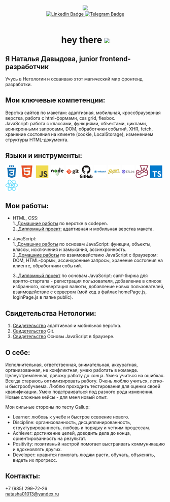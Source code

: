 <div id="header" align="center">
  <img src="https://i.giphy.com/media/v1.Y2lkPTc5MGI3NjExOG5uejdkb2ZhZXd4c3BtNnFlcGVodjQzbmRhenJ3ZmZ6dTNjeXRiaiZlcD12MV9pbnRlcm5hbF9naWZfYnlfaWQmY3Q9Zw/2IudUHdI075HL02Pkk/giphy.gif" width="100"/>
</div>
<div id="badges" align="center">
  <a href="https://www.linkedin.com/in/nataliydavydova/">
    <img src="https://img.shields.io/badge/LinkedIn-blue?style=for-the-badge&logo=linkedin&logoColor=white" alt="LinkedIn Badge"/>
  </a>
  <a href="https://t.me/natasha01013">
    <img src="https://img.shields.io/badge/Telegram-blue?style=for-the-badge&logo=telegram&logoColor=white" alt="Telegram Badge"/>
  </a>
</div>
<div align="center">
    <img src="https://komarev.com/ghpvc/?username=Natasha01013&style=flat-square&color=blue" alt=""/>
</div>
<h1 align="center">
  hey there
  <img src="https://media.giphy.com/media/hvRJCLFzcasrR4ia7z/giphy.gif" width="30px"/>
</h1>

## Я Наталья Давыдова, junior frontend-разработчик
Учусь в Нетологии и осваиваю этот магический мир фронтенд разработки.

## Мои ключевые компетенции:

Верстка сайтов по макетам: адаптивная, мобильная, кроссбраузерная верстка, работа с html-формами, css grid, flexbox.<br>
JavaScript: работа с классами, функциями, объектами, циклами, асинхронными запросами, DOM, обработчики событий, XHR, fetch, хранение состояния на клиенте (cookie, LocalStorage), изменением структуры HTML-документа.


## Языки и инструменты: 
<div>
  <img src="https://github.com/devicons/devicon/blob/master/icons/css3/css3-plain-wordmark.svg"  title="CSS3" alt="CSS" width="40" height="40"/>&nbsp;
  <img src="https://github.com/devicons/devicon/blob/master/icons/html5/html5-original.svg" title="HTML5" alt="HTML" width="40" height="40"/>&nbsp;
  <img src="https://github.com/devicons/devicon/blob/master/icons/javascript/javascript-original.svg" title="JavaScript" alt="JavaScript" width="40" height="40"/>&nbsp;
  <img src="https://github.com/devicons/devicon/blob/master/icons/nodejs/nodejs-original-wordmark.svg" title="NodeJS" alt="NodeJS" width="40" height="40"/>&nbsp;
  <img src="https://github.com/devicons/devicon/blob/master/icons/git/git-original-wordmark.svg" title="Git" **alt="Git" width="40" height="40"/>
  <img src="https://github.com/devicons/devicon/blob/master/icons/github/github-original-wordmark.svg" title="Github" **alt="Github" width="40" height="40"/>
  <img src="https://github.com/devicons/devicon/blob/master/icons/webpack/webpack-original-wordmark.svg" title="Webpack" **alt="Webpack" width="40" height="40"/>
  <img src="https://github.com/devicons/devicon/blob/master/icons/babel/babel-original.svg" title="babel" **alt="babel" width="40" height="40"/>
  <img src="https://github.com/devicons/devicon/blob/master/icons/eslint/eslint-original-wordmark.svg" title="eslint" **alt="eslint" width="40" height="40"/>
  <img src="https://github.com/devicons/devicon/blob/master/icons/jest/jest-plain.svg" title="jest" **alt="jest" width="40" height="40"/>
  <img src="https://github.com/devicons/devicon/blob/master/icons/typescript/typescript-plain.svg" title="typescript" **alt="typescript" width="40" height="40"/>
  <img src="https://github.com/devicons/devicon/blob/master/icons/react/react-original.svg" title="react" **alt="react" width="40" height="40"/>
</div>

## Мои работы:  
+ HTML, CSS:<br>
  1.[ Домашние работы](https://codepen.io/natasha01013) по верстке в codepen.<br>
  2.[ Дипломный проект:](https://github.com/Natasha01013/Mq-diplom) адаптивная и мобильная верстка макета.<br>
     
+ JavaScript:<br>
  1.[ Домашние работы](https://github.com/Natasha01013/bjs-2-homeworks) по основам JavaScript: функции, объекты, классы, исключения и замыкания, ассинхронность.<br>
  2.[ Домашние работы](https://github.com/Natasha01013/bhj-homeworks/tree/master) по взаимодействию JavaScript с браузером: DOM, HTML-формы, ассинхронные запросы, хранение состояния на клиенте, обработчики событий.<br>

  3.[ Дипломный проект](https://github.com/Natasha01013/bjs-diplom/tree/master) по основам JavaScript: сайт-биржа для крипто-стартапа - регистрация пользователя, добавление в список избранного, конвертация валюты, добавление новых пользователей, взаимодействие с сервером (мой код в файлах homePage.js, loginPage.js в папке public).<br>


## Свидетельства Нетологии:<br>
1. [Свидетельство](https://disk.yandex.ru/i/n171D-JVBVQE-g) адаптивная и мобильная верстка.<br> 
2. [Свидетельство](https://disk.yandex.ru/d/4fh2kUfahkUsjg) Git.<br> 
3. [Свидетельство](https://disk.yandex.ru/d/RNvp0S-8sFcgww) Основы JavaScript в браузере.<br>

## О себе:
Исполнительная, ответственная, внимательная, аккуратная, организованная, не конфликтная, умею работать в команде. Целеустремленная, довожу работу до конца. Умею учиться на ошибках. Всегда стараюсь оптимизировать работу. 
Очень люблю учиться, легко- и быстрообучаема. Люблю проходить тестирования для оценки своей квалификации. Умею подстраиваться под разного рода изменения. Новые сложные кейсы - для меня новый опыт.

Мои сильные стороны по тесту Gallup: 
* Learner: любовь к учебе и быстрое освоение нового.  
* Discipline: организованность, дисциплинированность, структурированность, любовь к порядку и четким процессам.  
* Achiever: достижение целей, доводить дела до конца, ориентированность на результат.  
* Positivity: позитивный настрой помогает выстраивать коммуникацию и вдохновлять других.  
* Developer: нравится помогать людям расти, обучать, объяснять, видеть их прогресс. 


## Контакты:
+7 (985) 299-72-26 <br> 
natasha01013@yandex.ru<br>
